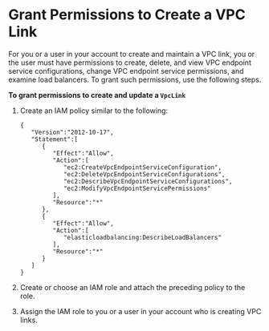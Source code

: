 # Grant Permissions to Create a VPC Link<a name="grant-permissions-to-create-vpclink"></a>

 For you or a user in your account to create and maintain a VPC link, you or the user must have permissions to create, delete, and view VPC endpoint service configurations, change VPC endpoint service permissions, and examine load balancers\. To grant such permissions, use the following steps\. 

**To grant permissions to create and update a `VpcLink`**

1. Create an IAM policy similar to the following:

   ```
   {  
      "Version":"2012-10-17",
      "Statement":[  
         {  
            "Effect":"Allow",
            "Action":[  
               "ec2:CreateVpcEndpointServiceConfiguration",
               "ec2:DeleteVpcEndpointServiceConfigurations",
               "ec2:DescribeVpcEndpointServiceConfigurations",
               "ec2:ModifyVpcEndpointServicePermissions"
            ],
            "Resource":"*"
         },
         {  
            "Effect":"Allow",
            "Action":[  
               "elasticloadbalancing:DescribeLoadBalancers"
            ],
            "Resource":"*"
         }
      ]
   }
   ```

1. Create or choose an IAM role and attach the preceding policy to the role\.

1. Assign the IAM role to you or a user in your account who is creating VPC links\.
